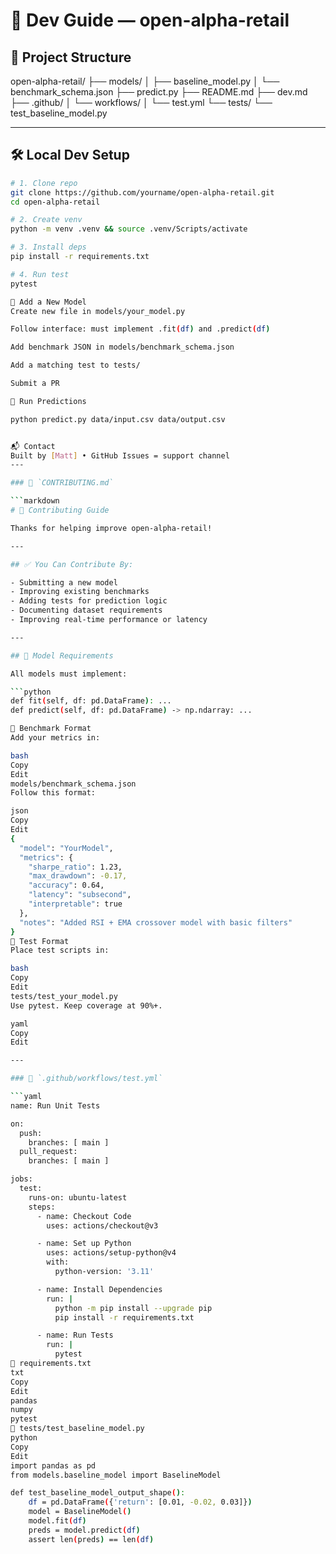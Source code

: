 # 🧠 Dev Guide — open-alpha-retail

## 🔧 Project Structure

open-alpha-retail/
├── models/
│ ├── baseline_model.py
│ └── benchmark_schema.json
├── predict.py
├── README.md
├── dev.md
├── .github/
│ └── workflows/
│ └── test.yml
└── tests/
└── test_baseline_model.py


---

## 🛠 Local Dev Setup

```bash
# 1. Clone repo
git clone https://github.com/yourname/open-alpha-retail.git
cd open-alpha-retail

# 2. Create venv
python -m venv .venv && source .venv/Scripts/activate

# 3. Install deps
pip install -r requirements.txt

# 4. Run test
pytest

🧪 Add a New Model
Create new file in models/your_model.py

Follow interface: must implement .fit(df) and .predict(df)

Add benchmark JSON in models/benchmark_schema.json

Add a matching test to tests/

Submit a PR

🚦 Run Predictions

python predict.py data/input.csv data/output.csv


📬 Contact
Built by [Matt] • GitHub Issues = support channel
---

### 📁 `CONTRIBUTING.md`

```markdown
# 🤝 Contributing Guide

Thanks for helping improve open-alpha-retail!

---

## ✅ You Can Contribute By:

- Submitting a new model
- Improving existing benchmarks
- Adding tests for prediction logic
- Documenting dataset requirements
- Improving real-time performance or latency

---

## 🧩 Model Requirements

All models must implement:

```python
def fit(self, df: pd.DataFrame): ...
def predict(self, df: pd.DataFrame) -> np.ndarray: ...

🧪 Benchmark Format
Add your metrics in:

bash
Copy
Edit
models/benchmark_schema.json
Follow this format:

json
Copy
Edit
{
  "model": "YourModel",
  "metrics": {
    "sharpe_ratio": 1.23,
    "max_drawdown": -0.17,
    "accuracy": 0.64,
    "latency": "subsecond",
    "interpretable": true
  },
  "notes": "Added RSI + EMA crossover model with basic filters"
}
🧪 Test Format
Place test scripts in:

bash
Copy
Edit
tests/test_your_model.py
Use pytest. Keep coverage at 90%+.

yaml
Copy
Edit

---

### 📁 `.github/workflows/test.yml`

```yaml
name: Run Unit Tests

on:
  push:
    branches: [ main ]
  pull_request:
    branches: [ main ]

jobs:
  test:
    runs-on: ubuntu-latest
    steps:
      - name: Checkout Code
        uses: actions/checkout@v3

      - name: Set up Python
        uses: actions/setup-python@v4
        with:
          python-version: '3.11'

      - name: Install Dependencies
        run: |
          python -m pip install --upgrade pip
          pip install -r requirements.txt

      - name: Run Tests
        run: |
          pytest
📁 requirements.txt
txt
Copy
Edit
pandas
numpy
pytest
📁 tests/test_baseline_model.py
python
Copy
Edit
import pandas as pd
from models.baseline_model import BaselineModel

def test_baseline_model_output_shape():
    df = pd.DataFrame({'return': [0.01, -0.02, 0.03]})
    model = BaselineModel()
    model.fit(df)
    preds = model.predict(df)
    assert len(preds) == len(df)
